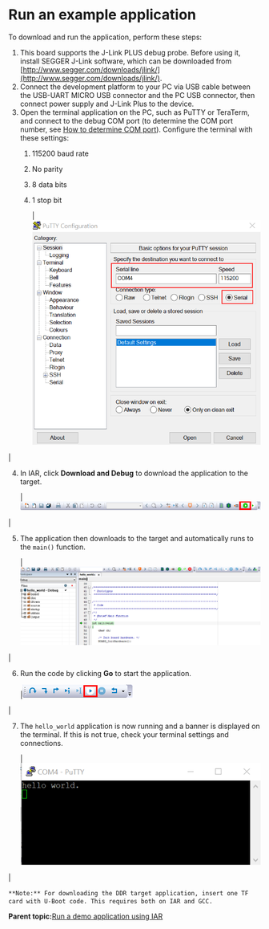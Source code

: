 # Run an example application

To download and run the application, perform these steps:

1.  This board supports the J-Link PLUS debug probe. Before using it, install SEGGER J-Link software, which can be downloaded from [http://www.segger.com/downloads/jlink/](http://www.segger.com/downloads/jlink/).
2.  Connect the development platform to your PC via USB cable between the USB-UART MICRO USB connector and the PC USB connector, then connect power supply and J-Link Plus to the device.
3.  Open the terminal application on the PC, such as PuTTY or TeraTerm, and connect to the debug COM port \(to determine the COM port number, see [How to determine COM port](how_to_determine_com_port.md#)\). Configure the terminal with these settings:
    1.  115200 baud rate
    2.  No parity
    3.  8 data bits
    4.  1 stop bit

        |![](../images/terminal_putty_configuration.png "Terminal (PuTTY) configuration")

|

4.  In IAR, click **Download and Debug** to download the application to the target.

    |![](../images/download_and_debug_button_imx8mq.png "Download and Debug button")

|

5.  The application then downloads to the target and automatically runs to the `main()` function.

    |![](../images/stop_at_main_when_running_debugging_imx8mq.png "Stop at main() when running debugging")

|

6.  Run the code by clicking **Go** to start the application.

    |![](../images/go_button_imx8mq.png "Go button")

|

7.  The `hello_world` application is now running and a banner is displayed on the terminal. If this is not true, check your terminal settings and connections.

    |![](../images/text_display_hello_world.png "Text display of the hello_world demo")

|

    **Note:** For downloading the DDR target application, insert one TF card with U-Boot code. This requires both on IAR and GCC.


**Parent topic:**[Run a demo application using IAR](../topics/run_a_demo_application_using_iar.md)

